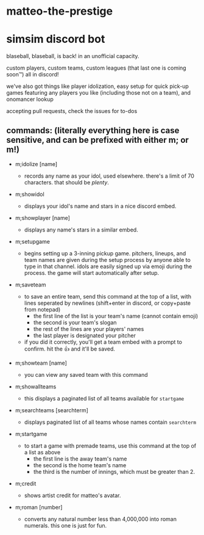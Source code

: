 # matteo-the-prestige
# simsim discord bot

blaseball, blaseball, is back! in an unofficial capacity.

custom players, custom teams, custom leagues (that last one is coming soon™) all in discord! 



we've also got things like player  idolization, easy setup for quick pick-up games featuring any players you like (including those not on a team), and onomancer lookup

accepting pull requests, check the issues for to-dos

## commands: (literally everything here is case sensitive, and can be prefixed with either m; or m!)

- m;idolize [name]
  - records any name as your idol, used elsewhere. there's a limit of 70 characters. that should be *plenty*. 
  
- m;showidol 
  - displays your idol's name and stars in a nice discord embed.
  
- m;showplayer [name]
  - displays any name's stars in a similar embed.
  
- m;setupgame
  - begins setting up a 3-inning pickup game. pitchers, lineups, and team names are given during the setup process by anyone able to type in that channel. idols are easily signed up via emoji during the process. the game will start automatically after setup.
  
- m;saveteam
  - to save an entire team, send this command at the top of a list, with lines seperated by newlines (shift+enter in discord, or copy+paste from notepad)
    - the first line of the list is your team's name (cannot contain emoji)
    - the second is your team's slogan
    - the rest of the lines are your players' names
    - the last player is designated your pitcher
  - if you did it correctly, you'll get a team embed with a prompt to confirm. hit the 👍 and it'll be saved.

- m;showteam [name]
  - you can view any saved team with this command
  
- m;showallteams
  - this displays a paginated list of all teams available for `startgame`
  
- m;searchteams [searchterm]
  - displays paginated list of all teams whose names contain `searchterm`

- m;startgame
  - to start a game with premade teams, use this command at the top of a list as above
    - the first line is the away team's name
    - the second is the home team's name
    - the third is the number of innings, which must be greater than 2.
    
- m;credit
  - shows artist credit for matteo's avatar.
  
- m;roman [number]
  - converts any natural number less than 4,000,000 into roman numerals. this one is just for fun.
